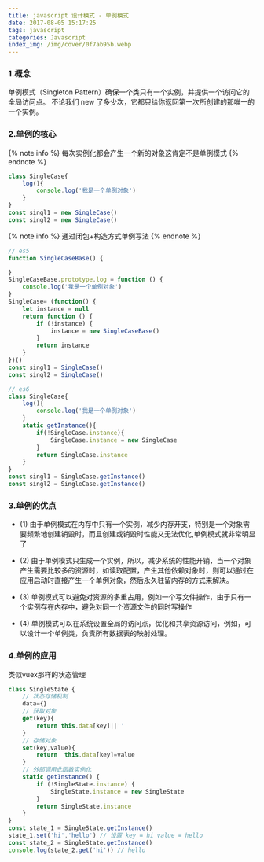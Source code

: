 ```yaml
---
title: javascript 设计模式 - 单例模式
date: 2017-08-05 15:17:25
tags: javascript
categories: Javascript
index_img: /img/cover/0f7ab95b.webp
---
```


### 1.概念
单例模式（Singleton Pattern）确保一个类只有一个实例，并提供一个访问它的全局访问点。
不论我们 new 了多少次，它都只给你返回第一次所创建的那唯一的一个实例。

### 2.单例的核心
{% note info %}
每次实例化都会产生一个新的对象这肯定不是单例模式
{% endnote %}
```javascript
class SingleCase{
    log(){
        console.log('我是一个单例对象')
    }
}
const singl1 = new SingleCase()
const singl2 = new SingleCase()
```

{% note info %}
通过闭包+构造方式单例写法
{% endnote %}

```javascript
// es5
function SingleCaseBase() {

}
SingleCaseBase.prototype.log = function () {
    console.log('我是一个单例对象')
}
SingleCase= (function() {
    let instance = null
    return function () {
        if (!instance) {
            instance = new SingleCaseBase()
        }
        return instance
    }
})()
const singl1 = SingleCase()
const singl2 = SingleCase()

```

```javascript
// es6
class SingleCase{
    log(){
        console.log('我是一个单例对象')
    }
    static getInstance(){
        if(!SingleCase.instance){
            SingleCase.instance = new SingleCase
        }
        return SingleCase.instance
    }
}
const singl1 = SingleCase.getInstance()
const singl2 = SingleCase.getInstance()
```

### 3.单例的优点
* (1) 由于单例模式在内存中只有一个实例，减少内存开支，特别是一个对象需要频繁地创建销毁时，而且创建或销毁时性能又无法优化,单例模式就非常明显了

* (2) 由于单例模式只生成一个实例，所以，减少系统的性能开销，当一个对象产生需要比较多的资源时，如读取配置，产生其他依赖对象时，则可以通过在应用启动时直接产生一个单例对象，然后永久驻留内存的方式来解决。

* (3) 单例模式可以避免对资源的多重占用，例如一个写文件操作，由于只有一个实例存在内存中，避免对同一个资源文件的同时写操作

* (4) 单例模式可以在系统设置全局的访问点，优化和共享资源访问，例如，可以设计一个单例类，负责所有数据表的映射处理。

### 4.单例的应用
类似vuex那样的状态管理
```javascript
class SingleState {
    // 状态存储机制
    data={}
    // 获取对象
    get(key){
        return this.data[key]||''
    }
    // 存储对象
    set(key,value){
        return  this.data[key]=value
    }
    // 外部调用此函数实例化
    static getInstance() {
        if (!SingleState.instance) {
            SingleState.instance = new SingleState
        }
        return SingleState.instance
    }
}
const state_1 = SingleState.getInstance()
state_1.set('hi','hello') // 设置 key = hi value = hello
const state_2 = SingleState.getInstance()
console.log(state_2.get('hi')) // hello
```